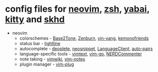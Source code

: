 # config files for [neovim](http://neovim.io), [zsh](http://zsh.sourceforge.net), [yabai](https://github.com/koekeishiya/yabai), [kitty](https://github.com/kovidgoyal/kitty) and [skhd](https://github.com/koekeishiya/skhd)

* neovim
  * colorschemes - [Base2Tone](https://github.com/atelierbram/Base2Tone-vim), [Zenburn](https://github.com/jnurmine/Zenburn), [yin-yang](https://github.com/pgdouyon/vim-yin-yang), [kemonofriends](https://github.com/machakann/vim-colorscheme-kemonofriends)
  * status bar - [lightline](https://github.com/itchyny/lightline.vim)
  * autocomplete - [deoplete](https://github.com/Shougo/deoplete.nvim), [neosnippet](https://github.com/Shougo/neosnippet.vim), [LanguageClient](https://github.com/autozimu/LanguageClient-neovim), [auto-pairs](https://github.com/jiangmiao/auto-pairs)
  * language-specific tools - [vimtext](https://github.com/lervag/vimtex), [vim-go](https://github.com/fatih/vim-go), [NERDCommenter](https://github.com/scrooloose/nerdcommenter)
  * note taking - [vimwiki](https://github.com/vimwiki/vimwiki), [vim-notes](https://github.com/xolox/vim-notes)
  * plugin manager - [vim-plug](https://github.com/junegunn/vim-plug)
